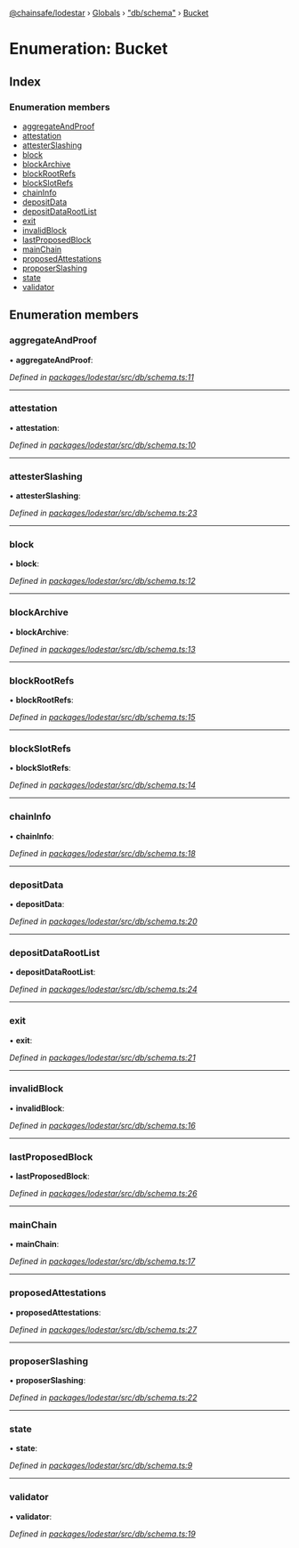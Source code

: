 [@chainsafe/lodestar](../README.md) › [Globals](../globals.md) › ["db/schema"](../modules/_db_schema_.md) › [Bucket](_db_schema_.bucket.md)

# Enumeration: Bucket

## Index

### Enumeration members

* [aggregateAndProof](_db_schema_.bucket.md#aggregateandproof)
* [attestation](_db_schema_.bucket.md#attestation)
* [attesterSlashing](_db_schema_.bucket.md#attesterslashing)
* [block](_db_schema_.bucket.md#block)
* [blockArchive](_db_schema_.bucket.md#blockarchive)
* [blockRootRefs](_db_schema_.bucket.md#blockrootrefs)
* [blockSlotRefs](_db_schema_.bucket.md#blockslotrefs)
* [chainInfo](_db_schema_.bucket.md#chaininfo)
* [depositData](_db_schema_.bucket.md#depositdata)
* [depositDataRootList](_db_schema_.bucket.md#depositdatarootlist)
* [exit](_db_schema_.bucket.md#exit)
* [invalidBlock](_db_schema_.bucket.md#invalidblock)
* [lastProposedBlock](_db_schema_.bucket.md#lastproposedblock)
* [mainChain](_db_schema_.bucket.md#mainchain)
* [proposedAttestations](_db_schema_.bucket.md#proposedattestations)
* [proposerSlashing](_db_schema_.bucket.md#proposerslashing)
* [state](_db_schema_.bucket.md#state)
* [validator](_db_schema_.bucket.md#validator)

## Enumeration members

###  aggregateAndProof

• **aggregateAndProof**:

*Defined in [packages/lodestar/src/db/schema.ts:11](https://github.com/ChainSafe/lodestar/blob/2fb982b/packages/lodestar/src/db/schema.ts#L11)*

___

###  attestation

• **attestation**:

*Defined in [packages/lodestar/src/db/schema.ts:10](https://github.com/ChainSafe/lodestar/blob/2fb982b/packages/lodestar/src/db/schema.ts#L10)*

___

###  attesterSlashing

• **attesterSlashing**:

*Defined in [packages/lodestar/src/db/schema.ts:23](https://github.com/ChainSafe/lodestar/blob/2fb982b/packages/lodestar/src/db/schema.ts#L23)*

___

###  block

• **block**:

*Defined in [packages/lodestar/src/db/schema.ts:12](https://github.com/ChainSafe/lodestar/blob/2fb982b/packages/lodestar/src/db/schema.ts#L12)*

___

###  blockArchive

• **blockArchive**:

*Defined in [packages/lodestar/src/db/schema.ts:13](https://github.com/ChainSafe/lodestar/blob/2fb982b/packages/lodestar/src/db/schema.ts#L13)*

___

###  blockRootRefs

• **blockRootRefs**:

*Defined in [packages/lodestar/src/db/schema.ts:15](https://github.com/ChainSafe/lodestar/blob/2fb982b/packages/lodestar/src/db/schema.ts#L15)*

___

###  blockSlotRefs

• **blockSlotRefs**:

*Defined in [packages/lodestar/src/db/schema.ts:14](https://github.com/ChainSafe/lodestar/blob/2fb982b/packages/lodestar/src/db/schema.ts#L14)*

___

###  chainInfo

• **chainInfo**:

*Defined in [packages/lodestar/src/db/schema.ts:18](https://github.com/ChainSafe/lodestar/blob/2fb982b/packages/lodestar/src/db/schema.ts#L18)*

___

###  depositData

• **depositData**:

*Defined in [packages/lodestar/src/db/schema.ts:20](https://github.com/ChainSafe/lodestar/blob/2fb982b/packages/lodestar/src/db/schema.ts#L20)*

___

###  depositDataRootList

• **depositDataRootList**:

*Defined in [packages/lodestar/src/db/schema.ts:24](https://github.com/ChainSafe/lodestar/blob/2fb982b/packages/lodestar/src/db/schema.ts#L24)*

___

###  exit

• **exit**:

*Defined in [packages/lodestar/src/db/schema.ts:21](https://github.com/ChainSafe/lodestar/blob/2fb982b/packages/lodestar/src/db/schema.ts#L21)*

___

###  invalidBlock

• **invalidBlock**:

*Defined in [packages/lodestar/src/db/schema.ts:16](https://github.com/ChainSafe/lodestar/blob/2fb982b/packages/lodestar/src/db/schema.ts#L16)*

___

###  lastProposedBlock

• **lastProposedBlock**:

*Defined in [packages/lodestar/src/db/schema.ts:26](https://github.com/ChainSafe/lodestar/blob/2fb982b/packages/lodestar/src/db/schema.ts#L26)*

___

###  mainChain

• **mainChain**:

*Defined in [packages/lodestar/src/db/schema.ts:17](https://github.com/ChainSafe/lodestar/blob/2fb982b/packages/lodestar/src/db/schema.ts#L17)*

___

###  proposedAttestations

• **proposedAttestations**:

*Defined in [packages/lodestar/src/db/schema.ts:27](https://github.com/ChainSafe/lodestar/blob/2fb982b/packages/lodestar/src/db/schema.ts#L27)*

___

###  proposerSlashing

• **proposerSlashing**:

*Defined in [packages/lodestar/src/db/schema.ts:22](https://github.com/ChainSafe/lodestar/blob/2fb982b/packages/lodestar/src/db/schema.ts#L22)*

___

###  state

• **state**:

*Defined in [packages/lodestar/src/db/schema.ts:9](https://github.com/ChainSafe/lodestar/blob/2fb982b/packages/lodestar/src/db/schema.ts#L9)*

___

###  validator

• **validator**:

*Defined in [packages/lodestar/src/db/schema.ts:19](https://github.com/ChainSafe/lodestar/blob/2fb982b/packages/lodestar/src/db/schema.ts#L19)*

